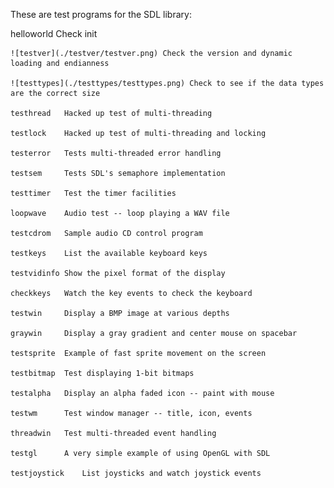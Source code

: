 
These are test programs for the SDL library:

  helloworld  Check init

	![testver](./testver/testver.png) Check the version and dynamic loading and endianness

	![testtypes](./testtypes/testtypes.png)	Check to see if the data types are the correct size

	testhread	Hacked up test of multi-threading

	testlock	Hacked up test of multi-threading and locking

	testerror	Tests multi-threaded error handling

	testsem		Tests SDL's semaphore implementation

	testtimer	Test the timer facilities

	loopwave	Audio test -- loop playing a WAV file

	testcdrom	Sample audio CD control program

	testkeys	List the available keyboard keys

	testvidinfo	Show the pixel format of the display

	checkkeys	Watch the key events to check the keyboard

	testwin		Display a BMP image at various depths

	graywin		Display a gray gradient and center mouse on spacebar

	testsprite	Example of fast sprite movement on the screen

	testbitmap	Test displaying 1-bit bitmaps

	testalpha	Display an alpha faded icon -- paint with mouse

	testwm		Test window manager -- title, icon, events

	threadwin	Test multi-threaded event handling

	testgl		A very simple example of using OpenGL with SDL

	testjoystick	List joysticks and watch joystick events
